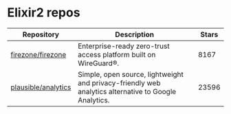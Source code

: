 # Elixir2 repos

| Repository                                                    | Description                                                                                          | Stars |
| ------------------------------------------------------------- | ---------------------------------------------------------------------------------------------------- | ----- |
| [firezone/firezone](https://github.com/firezone/firezone)     | Enterprise-ready zero-trust access platform built on WireGuard®.                                     | 8167  |
| [plausible/analytics](https://github.com/plausible/analytics) | Simple, open source, lightweight and privacy-friendly web analytics alternative to Google Analytics. | 23596 |
